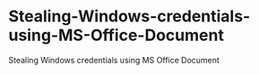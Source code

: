 # Stealing-Windows-credentials-using-MS-Office-Document
Stealing Windows credentials using MS Office Document
